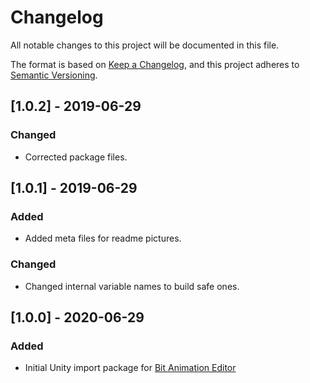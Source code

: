 # Changelog
All notable changes to this project will be documented in this file.

The format is based on [Keep a Changelog](https://keepachangelog.com/en/1.0.0/),
and this project adheres to [Semantic Versioning](https://semver.org/spec/v2.0.0.html).

## [1.0.2] - 2019-06-29
### Changed
- Corrected package files.

## [1.0.1] - 2019-06-29
### Added
- Added meta files for readme pictures.

### Changed
- Changed internal variable names to build safe ones.


## [1.0.0] - 2020-06-29
### Added
- Initial Unity import package for [Bit Animation Editor](https://morgondag.io/pages/bit)
